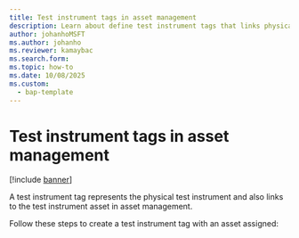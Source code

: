 ```yaml
---
title: Test instrument tags in asset management
description: Learn about define test instrument tags that links physical test instruments to an asset.
author: johanhoMSFT
ms.author: johanho
ms.reviewer: kamaybac
ms.search.form:
ms.topic: how-to
ms.date: 10/08/2025
ms.custom: 
  - bap-template
---
```


# Test instrument tags in asset management

[!include [banner](../../includes/banner.md)]

A test instrument tag represents the physical test instrument and also links to the test instrument asset in asset management.

Follow these steps to create a test instrument tag with an asset assigned:

